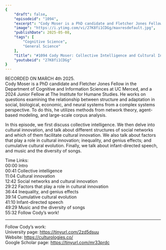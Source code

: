 ```yaml
---
{
	"draft": false,
	"episodeid": "1094",
	"excerpt": "Cody Moser is a PhD candidate and Fletcher Jones Fellow in the Department of Cognitive and Information Sciences at UC Merced, and a 2024 Junior Fellow at The Institute for Humane Studies. He works on questions examining the relationship between structure and adaptation in social, biological, economic, and neural systems from a complex systems perspective. To do this, he utilizes methods from network theory, agent-based modeling, and large-scale corpus analysis.",
	"image": "https://i.ytimg.com/vi/27K8fi1CDGg/maxresdefault.jpg",
	"publishDate": 2025-05-08,
	"tags": [
		"Cognitive Science",
		"General Science"
	],
	"title": "#1094 Cody Moser: Collective Intelligence and Cultural Innovation",
	"youtubeid": "27K8fi1CDGg"
}
---
```

RECORDED ON MARCH 4th 2025.  
Cody Moser is a PhD candidate and Fletcher Jones Fellow in the Department of Cognitive and Information Sciences at UC Merced, and a 2024 Junior Fellow at The Institute for Humane Studies. He works on questions examining the relationship between structure and adaptation in social, biological, economic, and neural systems from a complex systems perspective. To do this, he utilizes methods from network theory, agent-based modeling, and large-scale corpus analysis.

In this episode, we first discuss collective intelligence. We then delve into cultural innovation, and talk about different structures of social networks and which of them facilitate cultural innovation. We also talk about factors that play a role in cultural innovation; inequality, and genius effects; and cumulative cultural evolution. Finally, we talk about infant-directed speech, and music and the diversity of songs.

Time Links:  
<time>00:00</time> Intro  
<time>00:41</time> Collective intelligence  
<time>11:04</time> Cultural innovation  
<time>12:42</time> Social networks and cultural innovation  
<time>29:22</time> Factors that play a role in cultural innovation  
<time>36:44</time> Inequality, and genius effects  
<time>39:14</time> Cumulative cultural evolution  
<time>41:10</time> Infant-directed speech  
<time>49:29</time> Music and the diversity of songs  
<time>55:32</time> Follow Cody’s work!

---

Follow Cody’s work:  
University page: https://tinyurl.com/2zd5dsuu  
Website: https://culturologies.co/  
Google Scholar page: https://tinyurl.com/mr33prdc
